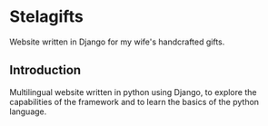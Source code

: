 # Stelagifts
Website written in Django for my wife's handcrafted gifts.

## Introduction
Multilingual website written in python using Django, to explore the
capabilities of the framework and to learn the basics of the python language.
